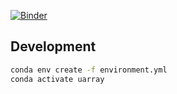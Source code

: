[![Binder](https://mybinder.org/badge.svg)](https://mybinder.org/v2/gh/Quansight-Labs/uarray/master?urlpath=lab/tree/uarray/Intro.ipynb)



## Development

```bash
conda env create -f environment.yml
conda activate uarray
```

